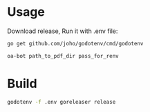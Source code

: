 # Usage

Download release, Run it with .env file:

```bash
go get github.com/joho/godotenv/cmd/godotenv

oa-bot path_to_pdf_dir pass_for_renv
```

# Build

```bash
godotenv -f .env goreleaser release
```
